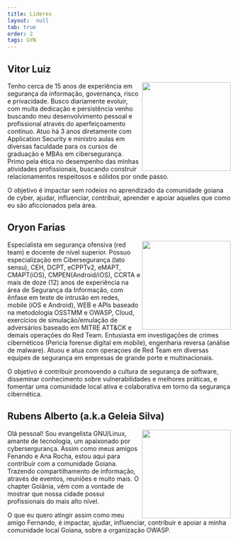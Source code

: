 ```yaml
---
title: Lideres
layout:  null
tab: true
order: 2
tags: GYN
---
```

## Vitor Luiz
<div>
   <p>
      <a href="https://linkedin.com/in/vitorluigi"><img height="200cm" align="right" src="https://user-images.githubusercontent.com/108578555/192782476-1792cbd5-946b-44d2-92ec-defbfe7a358a.png"></a>
   </p>
   <p> 
Tenho cerca de 15 anos de experiência em segurança da informação, governança, risco e privacidade. Busco diariamente evoluir, com muita dedicação e persistência venho buscando meu desenvolvimento pessoal e profissional através do aperfeiçoamento contínuo. Atuo há 3 anos diretamente com Application Security e ministro aulas em diversas faculdade para os cursos de graduação e MBAs em cibersegurança. Primo pela ética no desempenho das minhas atividades profissionais, buscando construir relacionamentos respeitosos e sólidos por onde passo.
   </p>
   <p>
      O objetivo é impactar sem rodeios no aprendizado da comunidade goiana de cyber, ajudar, influenciar, contribuir, aprender e apoiar aqueles que como eu são aficcionados pela área.
   </p>
</div>

## Oryon Farias
<div>
  <p>
      <a href="https://www.linkedin.com/in/oryon-farias"><img height="200cm" align="right" src="https://user-images.githubusercontent.com/108578555/192782476-1792cbd5-946b-44d2-92ec-defbfe7a358a.png"></a>
  </p>
 <p> 
Especialista em segurança ofensiva (red team) e docente de nível superior. Possuo especialização em Cibersegurança (lato sensu), CEH, DCPT, eCPPTv2, eMAPT, CMAPT(iOS), CMPEN(Android/iOS), CCRTA e mais de doze (12) anos de experiência na área de Segurança da Informação, com ênfase em teste de intrusão em redes, mobile (iOS e Android), WEB e APIs baseado na metodologia OSSTMM e OWASP, Cloud, exercícios de simulação/emulação de adversários baseado em MITRE ATT&CK e demais operações do Red Team. Entusiasta em investigações de crimes cibernéticos (Pericia forense digital em mobile), engenharia reversa (análise de malware). Atuou e atua com operaçoes de Red Team em diversas equipes de segurança em empresas de grande porte e multinacionais.
  </p>
  <p>
     O objetivo é contribuir promovendo a cultura de segurança de software, disseminar conhecimento sobre vulnerabilidades e melhores práticas, e fomentar uma comunidade local ativa e colaborativa em torno da segurança cibernética.
   </p>
</div>

## Rubens Alberto (a.k.a Geleia Silva) 
<div>

  <p>
    <a href="https://www.linkedin.com/in/rubensalbertosilva">
      <img height="200cm" align="right" src="https://user-images.githubusercontent.com/108578555/192782476-1792cbd5-946b-44d2-92ec-defbfe7a358a.png">
    </a>
  </p>
  <p> 
     Olá pessoal! Sou evangelista GNU/Linux, amante de tecnologia, um apaixonado por cybersergurança. Assim como meus amigos Fenando e Ana Rocha, estou aqui para contribuir com a comunidade Goiana. Trazendo compartilhamento de informação, através de eventos, reuniões e muito mais. O chapter Goiânia, vêm com a vontade de mostrar que nossa cidade possui profissionais do mais alto nível. 
  </p>
  <p> 
     O que eu quero atingir assim como meu amigo Fernando, é impactar, ajudar, influenciar, contribuir e apoiar a minha comunidade local Goiana, sobre a organização OWASP. 
  </p>
</div> 
